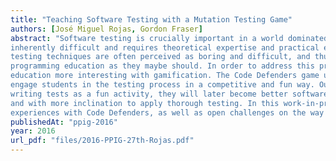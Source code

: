 ```yaml
---
title: "Teaching Software Testing with a Mutation Testing Game"
authors: [José Miguel Rojas, Gordon Fraser]
abstract: "Software testing is crucially important in a world dominated by software. Software testing is also
inherently difficult and requires theoretical expertise and practical experience. However, standard
testing techniques are often perceived as boring and difficult, and thus do not feature as prominently in
programming education as they maybe should. In order to address this problem, we aim to make testing
education more interesting with gamification. The Code Defenders game uses gameplay elements to
engage students in the testing process in a competitive and fun way. Our hope is that if students perceive
writing tests as a fun activity, they will later become better software engineers, with better testing skills,
and with more inclination to apply thorough testing. In this work-in-progress paper we describe our initial
experiences with Code Defenders, as well as open challenges on the way to making testing education fun."
publishedAt: "ppig-2016"
year: 2016
url_pdf: "files/2016-PPIG-27th-Rojas.pdf"
---
```


